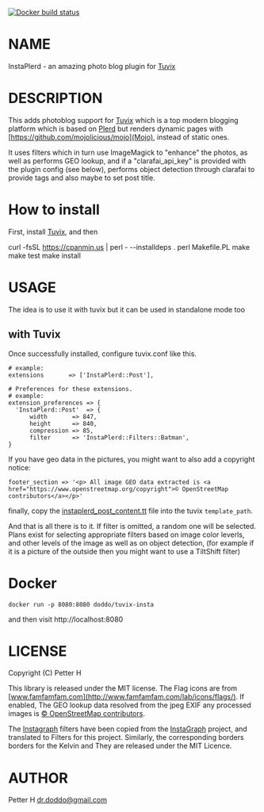 [![Docker build status](https://img.shields.io/docker/cloud/build/doddo/tuvix-insta.svg)](https://hub.docker.com/r/doddo/tuvix-insta)


# NAME

InstaPlerd - an amazing photo blog plugin for [Tuvix](https://github.com/doddo/tuvix) 

# DESCRIPTION

This adds photoblog support for  [Tuvix](https://github.com/doddo/tuvix) which is a top modern blogging platform which is based on [Plerd](https://github.com/jmacdotorg/plerd/) but renders dynamic pages with [https://github.com/mojolicious/mojo](Mojo), instead of static ones.

It uses filters which in turn use ImageMagick to "enhance" the photos, as well as performs GEO lookup, and if a "clarafai_api_key" is provided with the plugin config (see below), performs object detection through clarafai to provide tags and also maybe to set post title.
 

# How to install

First, install [Tuvix](https://github.com/doddo/tuvix), and then

curl -fsSL https://cpanmin.us | perl - --installdeps .
perl Makefile.PL
make
make test
make install

# USAGE

The idea is to use it with tuvix but it can be used in standalone mode too

## with Tuvix 

Once successfully installed, configure tuvix.conf like this.

    # example:
    extensions       => ['InstaPlerd::Post'],
    
    # Preferences for these extensions.
    # example:
    extension_preferences => {
      'InstaPlerd::Post'  => {
          width       => 847,
          height      => 840,
          compression => 85,
          filter      => 'InstaPlerd::Filters::Batman',
    }
    
If you have geo data in the pictures, you might want to also add a copyright notice:

    footer_section => '<p> All image GEO data extracted is <a href="https://www.openstreetmap.org/copyright">© OpenStreetMap contributors</a></p>'
    

finally, copy the [instaplerd_post_content.tt](share/templates/instaplerd_post_content.tt) file into the tuvix `template_path`.

And that is all there is to it. If filter is omitted, a random one will be selected. Plans exist for selecting appropriate filters based on image color leverls, and other levels of the image as well as on object detection, (for example if it is a picture of the outside then you might want to use a TiltShift filter)

 

# Docker

    docker run -p 8080:8080 doddo/tuvix-insta

and then visit http://localhost:8080



# LICENSE

Copyright (C) Petter H

This library is released under the MIT license. The Flag icons are from  [www.famfamfam.com](http://www.famfamfam.com/lab/icons/flags/).
If enabled, The GEO lookup data resolved from the jpeg EXIF any processed images is [© OpenStreetMap contributors](https://www.openstreetmap.org/copyright).

The [Instagraph](lib/Tuvix/InstaPlugin/Filters/InstaGraph) filters have been copied from the [InstaGraph](https://github.com/adineer/instagraph) project, 
and translated to Filters for this project. Similarly, the corresponding borders  borders  for the Kelvin and  They are released under the MIT Licence.

# AUTHOR

Petter H <dr.doddo@gmail.com>
